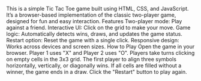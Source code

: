 This is a simple Tic Tac Toe game built using HTML, CSS, and JavaScript. It’s a browser-based implementation of the classic two-player game, designed for fun and easy interaction.
Features
Two-player mode: Play against a friend.
Interactive UI: Click on the grid to make your move.
Game logic: Automatically detects wins, draws, and updates the game status.
Restart option: Reset the game with a single click.
Responsive design: Works across devices and screen sizes.
How to Play
Open the game in your browser.
Player 1 uses "X" and Player 2 uses "O".
Players take turns clicking on empty cells in the 3x3 grid.
The first player to align three symbols horizontally, vertically, or diagonally wins.
If all cells are filled without a winner, the game ends in a draw.
Click the "Restart" button to play again.
